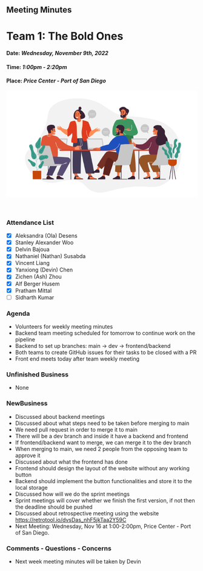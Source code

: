 ## Meeting Minutes
# Team 1: The Bold Ones

#### Date: *Wednesday, November 9th, 2022*
#### Time: *1:00pm - 2:20pm*
#### Place: *Price Center - Port of San Diego*

![text](teamMeeting.png)

<br>

### Attendance List
- [x] Aleksandra (Ola) Desens
- [x] Stanley Alexander Woo
- [x] Delvin Bajoua
- [x] Nathaniel (Nathan) Susabda
- [x] Vincent Liang
- [x] Yanxiong (Devin) Chen
- [x] Zichen (Ash) Zhou
- [x] Alf Berger Husem
- [x] Pratham Mittal
- [ ] Sidharth Kumar

### Agenda
* Volunteers for weekly meeting minutes
* Backend team meeting scheduled for tomorrow to continue work on the pipeline
* Backend to set up branches: main -> dev -> frontend/backend
* Both teams to create GitHub issues for their tasks to be closed with a PR
* Front end meets today after team weekly meeting

### Unfinished Business
* None

### NewBusiness
* Discussed about backend meetings
* Discussed about what steps need to be taken before merging to main
* We need pull request in order to merge it to main
* There will be a dev branch and inside it have a backend and frontend
* If frontend/backend want to merge, we can merge it to the dev branch
* When merging to main, we need 2 people from the opposing team to approve it
* Discussed about what the frontend has done
* Frontend should design the layout of the website without any working button
* Backend should implement the button functionalities and store it to the local storage
* Discussed how will we do the sprint meetings
* Sprint meetings will cover whether we finish the first version, if not then the deadline should be pushed
* Discussed about retrospective meeting using the website https://retrotool.io/dvsDas_nhF5jkTaa2Y59C
* Next Meeting: Wednesday, Nov 16 at 1:00-2:00pm, Price Center - Port of San Diego.
    
### Comments - Questions - Concerns 
* Next week meeting minutes will be taken by Devin
